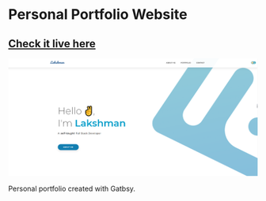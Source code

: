 # Personal Portfolio Website

## [Check it live here](https://lgope.netlify.app/)

![Thumbnai](thumbnail.png)

Personal portfolio created with Gatbsy.
